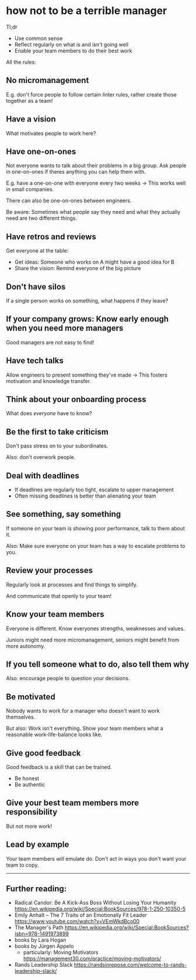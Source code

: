 # how not to be a terrible manager

Tl;dr

- Use common sense
- Reflect regularly on what is and isn't going well
- Enable your team members to do their best work

All the rules:

## No micromanagement

E.g. don't force people to follow certain linter rules,
rather create those together as a team!

## Have a vision

What motivates people to work here?

## Have one-on-ones

Not everyone wants to talk about their problems in a big group.
Ask people in one-on-ones if theres anything you can help them with.

E.g. have a one-on-one with everyone every two weeks
-> This works well in small companies.

There can also be one-on-ones between engineers.

Be aware: Sometimes what people say they need and what they actually need
are two different things.

## Have retros and reviews

Get everyone at the table:

- Get ideas: Someone who works on A might have a good idea for B
- Share the vision: Remind everyone of the big picture

## Don't have silos

If a single person works on something, what happens if they leave?

## If your company grows: Know early enough when you need more managers

Good managers are not easy to find!

## Have tech talks

Allow engineers to present something they've made
-> This fosters motivation and knowledge transfer.

## Think about your onboarding process

What does *everyone* have to know?

## Be the first to take criticism

Don't pass stress on to your subordinates.

Also: don't overwork people.

## Deal with deadlines

- If deadlines are regularly too tight, escalate to upper management
- Often missing deadlines is better than alienating your team

## See something, say something

If someone on your team is showing poor performance, talk to them about it.

Also: Make sure everyone on your team has a way to escalate problems to you.

## Review your processes

Regularly look at processes and find things to simplify.

And communicate that openly to your team!

## Know your team members

Everyone is different. Know everyones strengths, weaknesses and values.

Juniors might need more micromanagement, seniors might benefit from more autonomy. 

## If you tell someone what to do, also tell them why

Also: encourage people to question your decisions.

## Be motivated

Nobody wants to work for a manager who doesn't want to work themselves.

But also: Work isn't everything. Show your team members what a reasonable work-life-balance looks like.

## Give good feedback

Good feedback is a skill that can be trained.

- Be honest
- Be authentic

## Give your best team members more responsibility

But not more work!

## Lead by example

Your team members *will* emulate do. Don't act in ways you don't want your team to copy.

---

## Further reading:

- Radical Candor: Be A Kick-Ass Boss Without Losing Your Humanity <https://en.wikipedia.org/wiki/Special:BookSources/978-1-250-10350-5>
- Emily Anhalt – The 7 Traits of an Emotionally Fit Leader <https://www.youtube.com/watch?v=VEmWkdBco00>
- The Manager's Path <https://en.wikipedia.org/wiki/Special:BookSources?isbn=978-1491973899>
- books by Lara Hogan
- books by Jürgen Appelo
  - particularly: Moving Motivators <https://management30.com/practice/moving-motivators/>
- Rands Leadership Slack <https://randsinrepose.com/welcome-to-rands-leadership-slack/>


